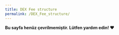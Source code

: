```yaml
---
title: DEX Fee structure
permalink: /DEX_Fee_structure/
---
```


**Bu sayfa henüz çevrilmemiştir. Lütfen yardım edin! ❤**

